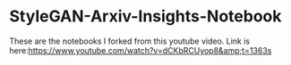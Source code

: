 # StyleGAN-Arxiv-Insights-Notebook
These are the notebooks I forked from this youtube video. Link is here:https://www.youtube.com/watch?v=dCKbRCUyop8&amp;t=1363s
